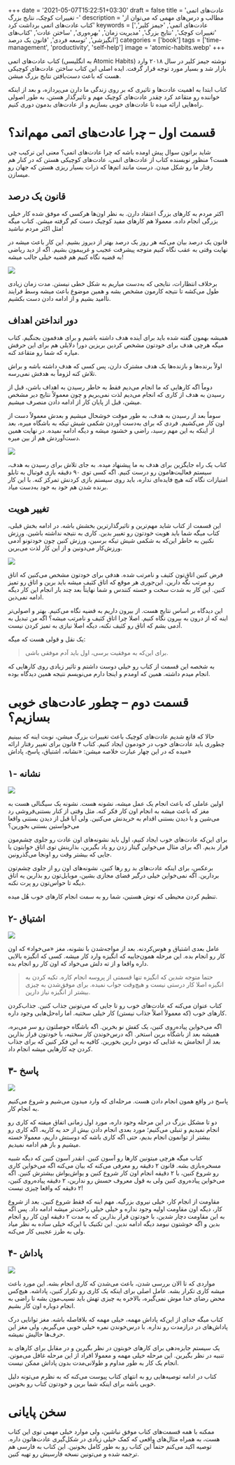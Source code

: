 +++
date = '2021-05-07T15:22:51+03:30'
draft = false
title = 'عادت‌های اتمی - تغییرات کوچک، نتایج بزرگ'
description = 'مطالب و درس‌های مهمی که می‌توان از کتاب عادت‌های اتمی برداشت کرد'
keywords = ['عادت‌های اتمی', 'جیمز کلیر', 'تغییرات کوچک', 'نتایج بزرگ', 'مدیریت زمان', 'بهره‌وری', 'ساختن عادت', 'کتاب‌های انگیزشی', 'توسعه فردی', 'قانون یک درصد']
categories = ['book']
tags = ['time-management', 'productivity', 'self-help']
image = 'atomic-habits.webp'
+++

کتاب عادت‌های اتمی (به انگلیسی Atomic Habits) نوشته جیمز کلیر در سال ۲۰۱۸ وارد بازار شد و بسیار مورد توجه قرار گرفت. ایده اصلی این کتاب ساختن عادت‌های کوچیکی هست که باعث دست‌یافتن نتایج بزرگ میشن.

کتاب ابتدا به اهمیت عادت‌ها و تاثیری که بر روی زندگی ما دارن می‌پردازه، و بعد از اینکه خواننده رو متقاعد کرد چقدر عادت‌های کوچیک مهم و تاثیرگذار هستن، به طور اصولی راه‌هایی ارائه میده تا عادت‌های خوبی بسازیم و از عادت‌های بدمون دوری کنیم.
# قسمت اول – چرا عادت‌های اتمی مهم‌اند؟
شاید براتون سوال پیش اومده باشه که چرا عادت‌های اتمی؟ معنی این ترکیب چی هست؟ منظور نویسنده کتاب از عادت‌های اتمی، عادت‌های کوچیکی هستن که در کنار هم رفتار ما رو شکل میدن. درست مانند اتم‌ها که ذرات بسیار ریزی هستن که جهان رو میسازن.
## قانون یک درصد
اکثر مردم به کارهای بزرگ اعتقاد دارن. به نظر اون‌ها هرکسی که موفق شده کار خیلی بزرگی انجام داده. معمولا هم کارهای مفید کوچیک دست کم گرفته میشن. کتاب میگه مثل اکثر مردم نباشید!

قانون یک درصد بیان می‌کنه هر روز یک درصد بهتر از دیروز بشیم. این کار باعث میشه در نهایت وقتی به عقب نگاه کنیم متوجه پیشرفت عجیب و غریبمون بشیم. اگه از دید ریاضی به قضیه نگاه کنیم هم قضیه خیلی جالب میشه!

![](one-percent-diagram.webp)

برخلاف انتظارات، نتایجی که به‌دست میاریم به شکل خطی نیستن. مدت زمان زیادی طول می‌کشه تا نتیجه کارمون مشخص بشه و همین موضوع باعث میشه وسط فرایند ناامید بشیم و از ادامه دادن دست بکشیم.
## دور انداختن اهداف
همیشه بهمون گفته شده باید برای آینده هدف داشته باشیم و برای هدفمون بجنگیم. کتاب میگه هرچی هدف برای خودتون مشخص کردین بریزین دور! دلایلی هم برای این حرفش میاره که شما رو متقاعد کنه.

اولاً برنده‌ها و بازنده‌ها یک هدف مشترک دارن، پس کسی که هدف داشته باشه و براش تلاش کنه لزوماً به هدفش نمی‌رسه.

دوماً اگه کارهایی که ما انجام می‌دیم فقط به خاطر رسیدن به اهداف باشن، قبل از رسیدن به هدف از کاری که انجام می‌دیم لذت نمی‌بریم و چون معمولاً نتایج دیر مشخص میشن، قبل از پایان کار از ادامه دادن منصرف میشیم.

سوماً بعد از رسیدن به هدف، به طور موقت خوشحال میشیم و بعدش معمولاً دست از اون کار می‌کشیم. فردی که برای به‌دست آوردن شکمی شیش تیکه به باشگاه میره، بعد از اینکه به این مهم رسید، راضی و خشنود میشه و دیگه ادامه نمیده. در نهایت همین دست‌آوردش هم از بین میره.

![](goal-vs-system.webp)

کتاب یک راه جایگزین برای هدف به ما پیشنهاد میده. به جای تلاش برای رسیدن به هدف، سیستم فعالیت‌هامون رو درست کنیم. اگه کسی توی ۹۰ دقیقه بازی فوتبال به تابلو امتیازات نگاه کنه هیچ فایده‌ای نداره، باید روی سیستم بازی کردنش تمرکز کنه. با این کار برنده شدن هم خود به خود به‌دست میاد.
## تغییر هویت
این قسمت از کتاب شاید مهم‌ترین و تاثیرگذارترین بخشش باشه. در ادامه بخش قبلی، کتاب میگه شما باید هویت خودتون رو تغییر بدین. کاری به نتیجه نداشته باشین. ورزش نکنین به خاطر این‌که به شکمی شیش تیکه برسین، ورزش کنین چون خودتونو آدمی ورزش‌کار می‌دونین و از این کار لذت می‌برین.

![](identity-process-result.webp)

فرض کنین اتاق‌تون کثیف و نامرتب شده. هدفی برای خودتون مشخص می‌کنین که اتاق رو مرتب نگه دارین. این‌جوری هر موقع که اتاق کثیف میشه باید برین و اتاق رو تمیز کنین. این کار به شدت سخت و خسته کنندس و شما نهایتاً بعد چند بار انجام این کار دیگه ادامه نمی‌دین.

این دیدگاه بر اساس نتایج هست. از بیرون داریم به قضیه نگاه می‌کنیم. بهتر و اصولی‌تر اینه که از درون به بیرون نگاه کنیم. اصلا چرا اتاق کثیف و نامرتب میشه؟ اگه من تبدیل به آدمی بشم که اتاق رو کثیف نکنه، دیگه اصلا نیازی به تمیز کردن نیست.

یک نقل و قولی هست که میگه:

> برای این‌که به موفقیت برسی، اول باید آدم موفقی باشی.

به شخصه این قسمت از کتاب رو خیلی دوست داشتم و تاثیر زیادی روی کارهایی که انجام میدم داشته. همین که اومدم و اینجا دارم می‌نویسم نتیجه همین دیدگاه بوده.
# قسمت دوم – چطور عادت‌های خوبی بسازیم؟

حالا که قانع شدیم عادت‌های کوچیک باعث تغییرات بزرگ میشن، نوبت اینه که ببینیم چطوری باید عادت‌های خوب در خودمون ایجاد کنیم. کتاب ۴ قانون برای تغییر رفتار ارائه میده که در این چهار عبارت خلاصه میشن: «نشانه، اشتیاق، پاسخ، پاداش»
## ۱- نشانه

![](cue.webp)

اولین عاملی که باعث انجام یک عمل میشه، نشونه هست. نشونه یک سیگنالی هست به مغز که باعث میشه به انجام اون کار فکر کنه. مثل وقتی از کنار بستنی‌فروشی رد می‌شین و با دیدن بستنی اقدام به خریدنش می‌کنین. ولی آیا قبل از دیدن بستنی واقعا می‌خواستین بستنی بخورین؟

برای این‌که عادت‌های خوب ایجاد کنیم، اول باید نشونه‌های اون عادت رو جلوی چشم‌مون قرار بدیم. اگه برای مثال می‌خواین گیتار زدن رو یاد بگیرین، بذارینش توی اتاق خوابتون یا جایی که بیشتر وقت رو اونجا می‌گذرونین.

برعکس، برای اینکه عادت‌های بد رو رها کنین، نشونه‌های اون رو از جلوی چشم‌تون بردارین. اگه نمی‌خواین خیلی درگیر فضای مجازی بشین، موبایل‌تون رو بذارین یه اتاق دیگه تا حواس‌تون رو پرت نکنه.

تنظیم کردن محیطی که توش هستین، شما رو به سمت انجام کارهای خوب هُل میده.
## ۲- اشتیاق

![](crave.webp)

عامل بعدی اشتیاق و هوس‌کردنه. بعد از مواجه‌شدن با نشونه، مغز «می‌خواد» که اون کار رو انجام بده. این مرحله همون‌جاییه که انگیزه وارد کار میشه. کسی که انگیزه بالایی داره واقعا و از ته دلش می‌خواد که اون کار رو انجام بده.

> حتما متوجه شدین که انگیزه تنها قسمتی از پروسه انجام کاره. تکیه کردن به انگیزه اصلا کار درستی نیست و هیچ‌وقت جواب نمیده. برای موفق‌شدن به چیزی بیشتر از انگیزه نیاز دارین.

کتاب عنوان می‌کنه که عادت‌های خوب رو تا جایی که می‌تونین جذاب کنین. جذاب‌کردن کارهای خوب (که معمولاً اصلاً جذاب نیستن)‌ کار خیلی سختیه. اما راه‌حل‌هایی وجود داره.

اگه می‌خواین پیاده‌روی کنین، یک کفش نو بخرین. اگه باشگاه حوصلتون رو سر می‌بره، همیشه بعد از باشگاه برین استخر. اگه درس‌خوندن کار سختیه، با خودتون قرار بذارین بعد از انجامش یه غذایی که دوس دارین بخورین. کافیه به این فکر کنین که برای جذاب کردن چه کارهایی میشه انجام داد.
## ۳- پاسخ

![](response.webp)

پاسخ در واقع همون انجام دادن هست. مرحله‌ای که وارد میدون می‌شیم و شروع می‌کنیم به انجام کار.

دو تا مشکل بزرگ در این مرحله وجود داره، مورد اول زمانی اتفاق میفته که کاری رو انجام نمیدیم و تنبلی می‌کنیم؛ مورد بعدی انجام دادن بیش از حد یه کاریه. اگه کاری رو بیشتر از توانمون انجام بدیم، حتی اگه کاری باشه که دوستش داریم، معمولا خسته میشیم و باز هم ادامه نمیدیم.

کتاب میگه هرچی میتونین کارها رو آسون کنین. انقدر آسون کنین که دیگه شبیه مسخره‌بازی بشه. قانون ۲ دقیقه رو معرفی می‌کنه که بیان می‌کنه اگه می‌خواین کاری رو شروع کنین، با ۲ دقیقه انجام اون کار شروع کنین و یواش‌یواش بیشترش کنین. اگه می‌خواین پیاده‌روی کنین ولی به قول معروف حسش رو ندارین، ۲ دقیقه پیاده‌روی کنین، ۲ دقیقه که واقعا چیزی نیست!

مقاومت از انجام کار، خیلی نیروی بزرگیه. مهم اینه که فقط شروع کنین. بعد از شروع کار، دیگه اون مقاومت اولیه وجود نداره و خیلی خیلی راحت‌تر میشه ادامه داد. پس اگه به این مقاومت دچار شدین، با خودتون قرار بذارین که به مدت ۲ دقیقه اون کار رو انجام بدین و اگه خوشتون نیومد دیگه ادامه ندین. این تکنیک با این‌که خیلی ساده به نظر میاد ولی به طرز عجیبی کار می‌کنه.
## ۴- پاداش

![](award.webp)

مواردی که تا الان بررسی شدن، باعث می‌شدن که کاری انجام بشه. این مورد باعث میشه کاری تکرار بشه. عامل اصلی برای اینکه یک کاری رو تکرار کنین، پاداشه. هیچ‌کس محض رضای خدا موش نمی‌گیره، بالاخره یه چیزی تهش باید نسیب‌مون بشه تا راضی به انجام دوباره اون کار بشیم.

کتاب میگه جدای از این‌که پاداش مهمه، خیلی مهمه که بلافاصله باشه. مغز توانایی درک پاداش‌های در درازمدت رو نداره. با درس‌خوندن نمره خیلی خوبی می‌گیریم، ولی مغز این حرف‌ها حالیش نمیشه.

یک سیستم جایزه‌دهی برای کارهای خوبتون در نظر بگیرین و در مقابل برای کارهای بد تنبیه در نظر بگیرین. این مرحله خیلی مهمه و معمولا افراد از این مرحله غافل می‌مونن. انجام یک کار به طور مداوم و طولانی‌مدت بدون پاداش ممکن نیست.

کتاب در ادامه توصیه‌هایی رو به انتهای کتاب پیوست می‌کنه که به نظرم می‌تونه دلیل خوبی باشه برای اینکه شما برین و خودتون کتاب رو بخونین.
# سخن پایانی
ممکنه با همه قسمت‌های کتاب موفق نباشین، ولی موارد خیلی مهمی توی این کتاب هست، به همراه مثال‌های واقعی که کمک خیلی زیادی در شکل‌گیری عادت‌هاتون داره. توصیه اکید می‌کنم حتماً این کتاب رو به طور کامل بخونین. این کتاب به فارسی هم ترجمه شده و می‌تونین نسخه فارسیش رو تهیه کنین.